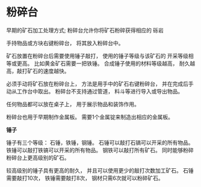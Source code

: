 # 粉碎台 

早期的矿石加工处理方式; 
粉碎台允许你将矿石粉碎获得相应的 砾岩

手持物品或方块右键粉碎台，
将其放入粉碎台中。

矿石放置在粉碎台后需要使用锤子敲打，
使用的锤子等级与该矿石的
开采等级相等或更高。
比如黄金矿石需要一把铁锤。
合成锤子使用的材料等级越高，
耐久越高，敲打矿石的速度越快。

必须手动将矿石放在粉碎台上，
方法是用手中的矿石右键粉碎台，
并在完成后手动从工作台中取出。
粉碎台不支持通过管道，
料斗等进行导入或导出物品。

任何物品都可以放在桌子上，
用于展示物品和装饰作用。

粉碎台也用于早期制作金属板。
需要1个金属锭来制造出相应的金属板。

**锤子** 

锤子有三个等级：
石锤，铁锤，钢锤。
石锤可以敲打石镐可以开采的所有物品。
铁锤可以敲打铁镐可以开采的所有物品。
钢铁可以敲打所有矿石。
同时能够粉碎粉碎台上更高级别的矿石。

较高级别的锤子具有更高的耐久，
并且可以使用更少的敲打次数加工矿石。
石锤需要敲打10次，
铁锤需要敲打8次，
钢材只需6次就可以粉碎矿石。
